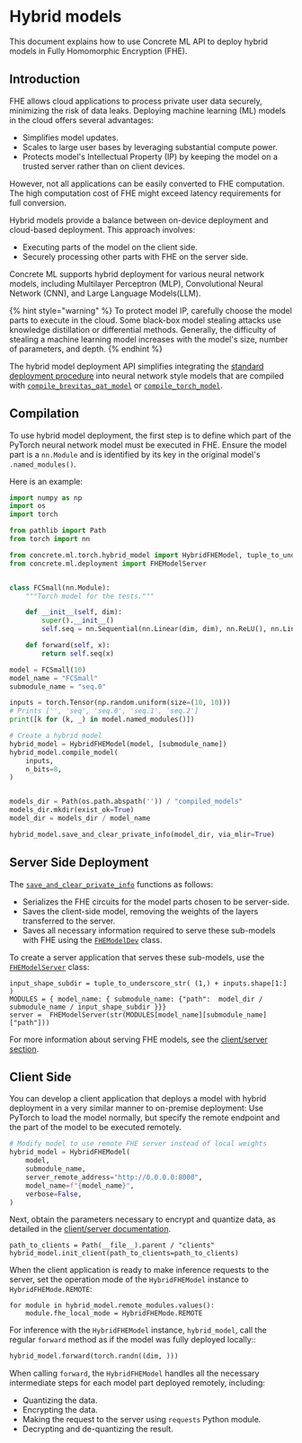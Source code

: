 # Hybrid models

This document explains how to use Concrete ML API to deploy hybrid models in Fully Homomorphic Encryption (FHE).

## Introduction

FHE allows cloud applications to process private user data securely, minimizing the risk of data leaks. Deploying machine learning (ML) models in the cloud offers several advantages:

- Simplifies model updates.
- Scales to large user bases by leveraging substantial compute power.
- Protects model's Intellectual Property (IP) by keeping the model on a trusted server rather than on client devices.

However, not all applications can be easily converted to FHE computation. The high computation cost of FHE might exceed latency requirements for full conversion.

Hybrid models provide a balance between on-device deployment and cloud-based deployment. This approach involves:

- Executing parts of the model on the client side.
- Securely processing other parts with FHE on the server side.

Concrete ML supports hybrid deployment for various neural network models, including Multilayer Perceptron (MLP), Convolutional Neural Network (CNN), and Large Language Models(LLM).

{% hint style="warning" %}
To protect model IP, carefully choose the model parts to execute in the cloud. Some black-box model stealing attacks use knowledge distillation or differential methods. Generally, the difficulty of stealing a machine learning model increases with the model's size, number of parameters, and depth.
{% endhint %}

The hybrid model deployment API simplifies integrating the [standard deployment procedure](client_server.md) into neural network style models that are compiled with [`compile_brevitas_qat_model`](../references/api/concrete.ml.torch.compile.md#function-compile_brevitas_qat_model) or [`compile_torch_model`](../references/api/concrete.ml.torch.compile.md#function-compile_torch_model).

## Compilation

To use hybrid model deployment, the first step is to define which part of the PyTorch neural network model must be executed in FHE. Ensure the model part is a `nn.Module` and is identified by its key in the original model's `.named_modules()`.

Here is an example:

```python
import numpy as np
import os
import torch

from pathlib import Path
from torch import nn

from concrete.ml.torch.hybrid_model import HybridFHEModel, tuple_to_underscore_str
from concrete.ml.deployment import FHEModelServer


class FCSmall(nn.Module):
    """Torch model for the tests."""

    def __init__(self, dim):
        super().__init__()
        self.seq = nn.Sequential(nn.Linear(dim, dim), nn.ReLU(), nn.Linear(dim, dim))

    def forward(self, x):
        return self.seq(x)

model = FCSmall(10)
model_name = "FCSmall"
submodule_name = "seq.0"

inputs = torch.Tensor(np.random.uniform(size=(10, 10)))
# Prints ['', 'seq', 'seq.0', 'seq.1', 'seq.2']
print([k for (k, _) in model.named_modules()])

# Create a hybrid model
hybrid_model = HybridFHEModel(model, [submodule_name])
hybrid_model.compile_model(
    inputs,
    n_bits=8,
)


models_dir = Path(os.path.abspath('')) / "compiled_models"
models_dir.mkdir(exist_ok=True)
model_dir = models_dir / model_name

```

<!--pytest-codeblocks:skip-->

```python
hybrid_model.save_and_clear_private_info(model_dir, via_mlir=True)
```

## Server Side Deployment

The [`save_and_clear_private_info`](../references/api/concrete.ml.torch.hybrid_model.md#method-save_and_clear_private_info) functions as follows:

- Serializes the FHE circuits for the model parts chosen to be server-side.
- Saves the client-side model, removing the weights of the layers transferred to the server.
- Saves all necessary information required to serve these sub-models with FHE using the [`FHEModelDev`](../references/api/concrete.ml.deployment.fhe_client_server.md#class-fhemodeldev) class.

To create a server application that serves these sub-models, use the [`FHEModelServer`](../references/api/concrete.ml.deployment.fhe_client_server.md#class-fhemodelserver) class:

<!--pytest-codeblocks:skip-->

```
input_shape_subdir = tuple_to_underscore_str( (1,) + inputs.shape[1:] )
MODULES = { model_name: { submodule_name: {"path":  model_dir / submodule_name / input_shape_subdir }}}
server =  FHEModelServer(str(MODULES[model_name][submodule_name]["path"]))
```

For more information about serving FHE models, see the [client/server section](client_server.md#serving).

## Client Side

You can develop a client application that deploys a model with hybrid deployment in a very similar manner to on-premise deployment: Use PyTorch to load the model normally, but specify the remote endpoint and the part of the model to be executed remotely.

<!--pytest-codeblocks:skip-->

```python
# Modify model to use remote FHE server instead of local weights
hybrid_model = HybridFHEModel(
    model,
    submodule_name,
    server_remote_address="http://0.0.0.0:8000",
    model_name=f"{model_name}",
    verbose=False,
)
```

Next, obtain the parameters necessary to encrypt and quantize data, as detailed in the [client/server documentation](client_server.md#production-deployment).

<!--pytest-codeblocks:skip-->

```
path_to_clients = Path(__file__).parent / "clients"
hybrid_model.init_client(path_to_clients=path_to_clients)
```

When the client application is ready to make inference requests to the server, set the operation mode of the `HybridFHEModel` instance to `HybridFHEMode.REMOTE`:

<!--pytest-codeblocks:skip-->

```
for module in hybrid_model.remote_modules.values():
    module.fhe_local_mode = HybridFHEMode.REMOTE    
```

For inference with the `HybridFHEModel` instance, `hybrid_model`, call the regular `forward` method as if the model was fully deployed locally::

<!--pytest-codeblocks:skip-->

```python
hybrid_model.forward(torch.randn((dim, )))
```

When calling `forward`, the `HybridFHEModel` handles all the necessary intermediate steps for each model part deployed remotely, including:

- Quantizing the data.
- Encrypting the data.
- Making the request to the server using `requests` Python module.
- Decrypting and de-quantizing the result.

